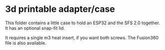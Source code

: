 # 3d printable adapter/case

This folder contains a little case to hold an ESP32 and the SFS 2.0 together. It has an optional snap-fit lid.

It requires a single m3 heat insert, if you want both screws. The Fusion360 file is also available.
